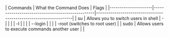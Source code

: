 |     Commands        |           What the Command Does                 |                           Flags                                  | |---------------------|-------------------------------------------------|------------------------------------------------------------------| 
|      su             |      Allows you to switch users in shell        |                           -                                      |
|                     |                                                 |                           -l                                     |
|                     |                                                 |                           --login                                |
|                     |                                                 |                           -root   (switches to root user)        |
|       sudo          |   Allows users to execute commands another user |                                                                  |
